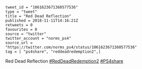 ```
tweet_id = "1061623671360577536"
type = "tweet"
title = "Red Dead Reflection"
published = 2018-11-11T14:16:21Z
retweets = 0
favourites = 0
source = "twitter"
twitter_account = "norms_ps4"
source_url = "https://twitter.com/norms_ps4/status/1061623671360577536"
tag = [ "ps4share", "reddeadredemption2",]
```

Red Dead Reflection [#RedDeadRedemption2](/tags/reddeadredemption2/) [#PS4share](/tags/ps4share/)

<p class='image'><img src='http://mnf.m17s.net/2018/11/11/DrulGX6X4AAdu37.jpg' alt=''></p>

